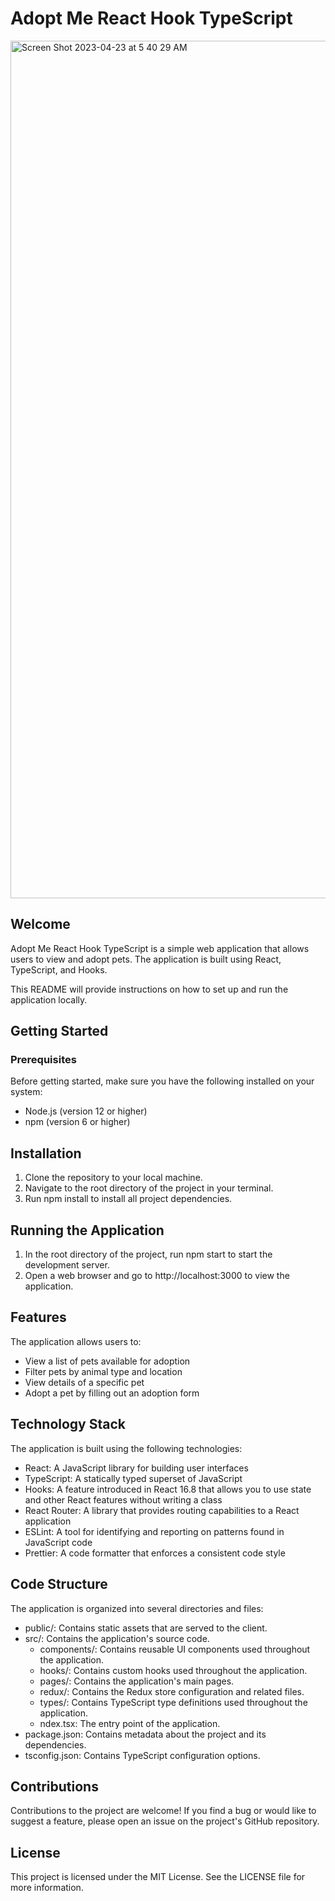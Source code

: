 # Adopt Me React Hook TypeScript


<img width="1372" alt="Screen Shot 2023-04-23 at 5 40 29 AM" src="https://user-images.githubusercontent.com/50789325/233835078-e5a146f1-60a4-43fc-a3f5-72250749abe4.png">

## Welcome
Adopt Me React Hook TypeScript is a simple web application that allows users to view and adopt pets. The application is built using React, TypeScript, and Hooks.

This README will provide instructions on how to set up and run the application locally.


## Getting Started
### Prerequisites
Before getting started, make sure you have the following installed on your system:

- Node.js (version 12 or higher)
- npm (version 6 or higher)


## Installation
1) Clone the repository to your local machine.
2) Navigate to the root directory of the project in your terminal.
3) Run npm install to install all project dependencies.


## Running the Application
1) In the root directory of the project, run npm start to start the development server.
2) Open a web browser and go to http://localhost:3000 to view the application.


## Features
The application allows users to:

- View a list of pets available for adoption
- Filter pets by animal type and location
- View details of a specific pet
- Adopt a pet by filling out an adoption form


## Technology Stack
The application is built using the following technologies:

- React: A JavaScript library for building user interfaces
- TypeScript: A statically typed superset of JavaScript
- Hooks: A feature introduced in React 16.8 that allows you to use state and other React features without writing a class
- React Router: A library that provides routing capabilities to a React application
- ESLint: A tool for identifying and reporting on patterns found in JavaScript code
- Prettier: A code formatter that enforces a consistent code style


## Code Structure
The application is organized into several directories and files:

- public/: Contains static assets that are served to the client.
- src/: Contains the application's source code.
  - components/: Contains reusable UI components used throughout the application.
  - hooks/: Contains custom hooks used throughout the application.
  - pages/: Contains the application's main pages.
  - redux/: Contains the Redux store configuration and related files.
  - types/: Contains TypeScript type definitions used throughout the application.
  - ndex.tsx: The entry point of the application.
- package.json: Contains metadata about the project and its dependencies.
- tsconfig.json: Contains TypeScript configuration options.

## Contributions
Contributions to the project are welcome! If you find a bug or would like to suggest a feature, please open an issue on the project's GitHub repository.

## License
This project is licensed under the MIT License. See the LICENSE file for more information.
